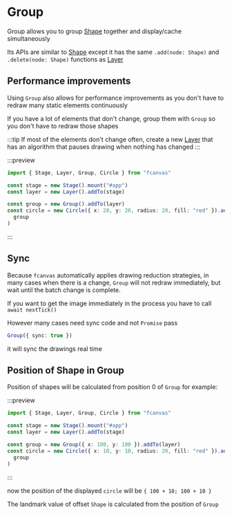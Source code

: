 # Group

Group allows you to group [Shape](./Shape) together and display/cache simultaneously

Its APIs are similar to [Shape](./Shape) except it has the same `.add(node: Shape)` and `.delete(node: Shape)` functions as [Layer](./Layer)

## Performance improvements

Using `Group` also allows for performance improvements as you don't have to redraw many static elements continuously

If you have a lot of elements that don't change, group them with `Group` so you don't have to redraw those shapes

:::tip
If most of the elements don't change often, create a new [Layer](./Layer) that has an algorithm that pauses drawing when nothing has changed
:::

:::preview

```ts
import { Stage, Layer, Group, Circle } from "fcanvas"

const stage = new Stage().mount("#app")
const layer = new Layer().addTo(stage)

const group = new Group().addTo(layer)
const circle = new Circle({ x: 20, y: 20, radius: 20, fill: "red" }).addTo(
  group
)
```

:::

## Sync

Because `fcanvas` automatically applies drawing reduction strategies, in many cases when there is a change, `Group` will not redraw immediately, but wait until the batch change is complete.

If you want to get the image immediately in the process you have to call `await nextTick()`

However many cases need sync code and not `Promise` pass

```ts
Group({ sync: true })
```

it will sync the drawings real time

## Position of Shape in Group

Position of shapes will be calculated from position 0 of `Group` for example:

:::preview

```ts
import { Stage, Layer, Group, Circle } from "fcanvas"

const stage = new Stage().mount("#app")
const layer = new Layer().addTo(stage)

const group = new Group({ x: 100, y: 100 }).addTo(layer)
const circle = new Circle({ x: 10, y: 10, radius: 20, fill: "red" }).addTo(
  group
)
```

:::

now the position of the displayed `circle` will be `{ 100 + 10; 100 + 10 }`

The landmark value of offset `Shape` is calculated from the position of `Group`

